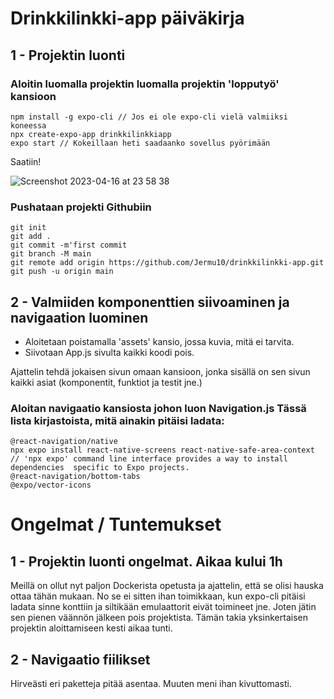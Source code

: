 # Drinkkilinkki-app päiväkirja

## 1 - Projektin luonti 

### Aloitin luomalla projektin luomalla projektin 'lopputyö' kansioon
  
    npm install -g expo-cli // Jos ei ole expo-cli vielä valmiiksi koneessa
    npx create-expo-app drinkkilinkkiapp
    expo start // Kokeillaan heti saadaanko sovellus pyörimään

Saatiin!    

![Screenshot 2023-04-16 at 23 58 38](https://user-images.githubusercontent.com/104775534/232342382-7dfe9f4f-4bbb-4195-b81f-47bf081b53f8.png)

### Pushataan projekti Githubiin

    git init
    git add .
    git commit -m'first commit
    git branch -M main
    git remote add origin https://github.com/Jermu10/drinkkilinkki-app.git
    git push -u origin main
    
    
    
    
    
## 2 - Valmiiden komponenttien siivoaminen ja navigaation luominen

- Aloitetaan poistamalla 'assets' kansio, jossa kuvia, mitä ei tarvita.
- Siivotaan App.js sivulta kaikki koodi pois.

Ajattelin tehdä jokaisen sivun omaan kansioon, jonka sisällä on sen sivun kaikki asiat (komponentit, funktiot ja testit jne.)

### Aloitan navigaatio kansiosta johon luon Navigation.js Tässä lista kirjastoista, mitä ainakin pitäisi ladata:

    @react-navigation/native
    npx expo install react-native-screens react-native-safe-area-context // 'npx expo' command line interface provides a way to install dependencies  specific to Expo projects.
    @react-navigation/bottom-tabs
    @expo/vector-icons


# Ongelmat / Tuntemukset

## 1 - Projektin luonti ongelmat. Aikaa kului 1h

Meillä on ollut nyt paljon Dockerista opetusta ja ajattelin, että se olisi hauska ottaa tähän mukaan. No se ei sitten ihan toimikkaan, kun expo-cli pitäisi ladata sinne konttiin ja siltikään emulaattorit eivät toimineet jne. Joten jätin sen pienen väännön jälkeen pois projektista. Tämän takia yksinkertaisen projektin aloittamiseen kesti aikaa tunti.

## 2 - Navigaatio fiilikset

Hirveästi eri paketteja pitää asentaa. Muuten meni ihan kivuttomasti. 



